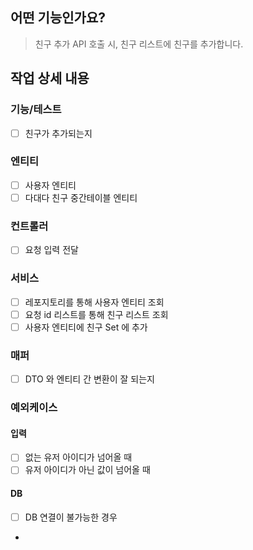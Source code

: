 ## 어떤 기능인가요?

> 친구 추가 API 호출 시, 친구 리스트에 친구를 추가합니다.

## 작업 상세 내용

### 기능/테스트

- [ ] 친구가 추가되는지

### 엔티티

- [ ] 사용자 엔티티
- [ ] 다대다 친구 중간테이블 엔티티

### 컨트롤러

- [ ] 요청 입력 전달

### 서비스

- [ ] 레포지토리를 통해 사용자 엔티티 조회
- [ ] 요청 id 리스트를 통해 친구 리스트 조회
- [ ] 사용자 엔티티에 친구 Set 에 추가

### 매퍼

- [ ] DTO 와 엔티티 간 변환이 잘 되는지

### 예외케이스

#### 입력

- [ ] 없는 유저 아이디가 넘어올 때
- [ ] 유저 아이디가 아닌 값이 넘어올 때

#### DB

- [ ] DB 연결이 불가능한 경우
- 
